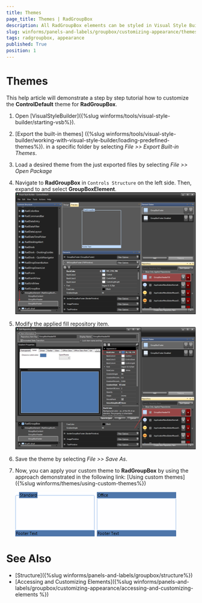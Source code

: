 ```yaml
---
title: Themes
page_title: Themes | RadGroupBox
description: All RadGroupBox elements can be styled in Visual Style Builder. This article shows how you can change the header and footer back colors.
slug: winforms/panels-and-labels/groupbox/customizing-appearance/themes
tags: radgroupbox, appearance
published: True
position: 1
---
```


# Themes

This help article will demonstrate a step by step tutorial how to customize the **ControlDefault** theme for **RadGroupBox**.

1. Open [VisualStyleBuilder]({%slug winforms/tools/visual-style-builder/starting-vsb%}).

1. [Export the built-in themes] ({%slug winforms/tools/visual-style-builder/working-with-visual-style-builder/loading-predefined-themes%}). in a specific folder by selecting *File >> Export Built-in Themes*.

1. Load a desired theme from the just exported files by selecting *File >> Open Package*

1. Navigate to __RadGroupBox__ in `Controls Structure` on the left side. Then, expand to and select __GroupBoxElement__.
    ![groupbox-customizing-appearance-themes 001](images/groupbox-customizing-appearance-themes001.png)

1. Modify the applied fill repository item.
    ![groupbox-customizing-appearance-themes 002](images/groupbox-customizing-appearance-themes002.png)

1. Save the theme by selecting *File >> Save As*.

1. Now, you can apply your custom theme to __RadGroupBox__ by using the approach demonstrated in the following link: [Using custom themes]({%slug winforms/themes/using-custom-themes%})

    ![radribbonbar-customizing-appearance-themes 003](images/groupbox-customizing-appearance-themes003.png)

# See Also

* [Structure]({%slug winforms/panels-and-labels/groupbox/structure%})
* [Accessing and Customizing Elements]({%slug winforms/panels-and-labels/groupbox/customizing-appearance/accessing-and-customizing-elements %})
 
